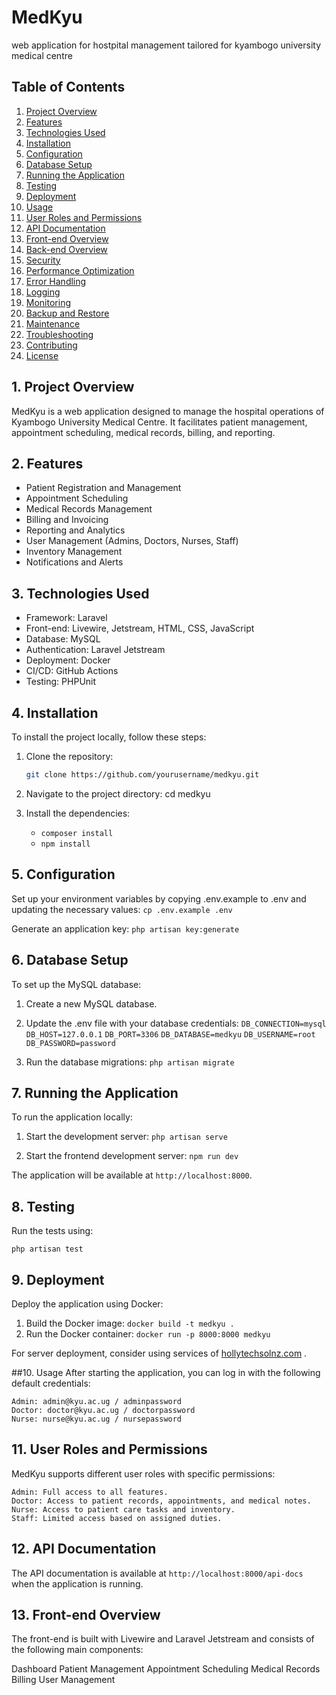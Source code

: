 # MedKyu
web application for hostpital management tailored for kyambogo university medical centre


## Table of Contents

1. [Project Overview](#project-overview)
2. [Features](#features)
3. [Technologies Used](#technologies-used)
4. [Installation](#installation)
5. [Configuration](#configuration)
6. [Database Setup](#database-setup)
7. [Running the Application](#running-the-application)
8. [Testing](#testing)
9. [Deployment](#deployment)
10. [Usage](#usage)
11. [User Roles and Permissions](#user-roles-and-permissions)
12. [API Documentation](#api-documentation)
13. [Front-end Overview](#front-end-overview)
14. [Back-end Overview](#back-end-overview)
15. [Security](#security)
16. [Performance Optimization](#performance-optimization)
17. [Error Handling](#error-handling)
18. [Logging](#logging)
19. [Monitoring](#monitoring)
20. [Backup and Restore](#backup-and-restore)
21. [Maintenance](#maintenance)
22. [Troubleshooting](#troubleshooting)
23. [Contributing](#contributing)
24. [License](#license)


## 1. Project Overview

MedKyu is a web application designed to manage the hospital operations of Kyambogo University Medical Centre. It facilitates patient management, appointment scheduling, medical records, billing, and reporting.


## 2. Features

- Patient Registration and Management
- Appointment Scheduling
- Medical Records Management
- Billing and Invoicing
- Reporting and Analytics
- User Management (Admins, Doctors, Nurses, Staff)
- Inventory Management
- Notifications and Alerts

## 3. Technologies Used

- Framework: Laravel
- Front-end: Livewire, Jetstream, HTML, CSS, JavaScript
- Database: MySQL
- Authentication: Laravel Jetstream
- Deployment: Docker
- CI/CD: GitHub Actions
- Testing: PHPUnit

## 4. Installation

To install the project locally, follow these steps:

1. Clone the repository:
   ```sh
   git clone https://github.com/yourusername/medkyu.git

2. Navigate to the project directory:
    cd medkyu

3. Install the dependencies:
    - ```composer install```
    - ```npm install```

## 5. Configuration
Set up your environment variables by copying .env.example to .env and updating the necessary values:
```cp .env.example .env```

Generate an application key:
```php artisan key:generate```

## 6. Database Setup
To set up the MySQL database:

1. Create a new MySQL database.

2. Update the .env file with your database credentials:
```DB_CONNECTION=mysql```
```DB_HOST=127.0.0.1```
```DB_PORT=3306```
```DB_DATABASE=medkyu```
```DB_USERNAME=root```
```DB_PASSWORD=password```

3. Run the database migrations:
    ```php artisan migrate```

## 7. Running the Application
To run the application locally:

1. Start the development server:
    ```php artisan serve```

2. Start the frontend development server:
    ```npm run dev```

The application will be available at ```http://localhost:8000```.

## 8. Testing
Run the tests using:

```php artisan test```

## 9. Deployment
Deploy the application using Docker:

1. Build the Docker image:
```docker build -t medkyu .```
2. Run the Docker container:
```docker run -p 8000:8000 medkyu```

For server deployment, consider using services of [hollytechsolnz.com]("htpps:hollytechsoln.com") .


##10. Usage
After starting the application, you can log in with the following default credentials:

    Admin: admin@kyu.ac.ug / adminpassword
    Doctor: doctor@kyu.ac.ug / doctorpassword
    Nurse: nurse@kyu.ac.ug / nursepassword


## 11. User Roles and Permissions
MedKyu supports different user roles with specific permissions:

    Admin: Full access to all features.
    Doctor: Access to patient records, appointments, and medical notes.
    Nurse: Access to patient care tasks and inventory.
    Staff: Limited access based on assigned duties.


## 12. API Documentation
The API documentation is available at ```http://localhost:8000/api-docs``` when the application is running.

## 13. Front-end Overview
The front-end is built with Livewire and Laravel Jetstream and consists of the following main components:

Dashboard
Patient Management
Appointment Scheduling
Medical Records
Billing
User Management

##
##
##
##
##
##
##










